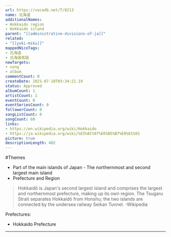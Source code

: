 ```yaml
---
url: https://vocadb.net/T/8213
name: 北海道
additionalNames: 
- Hokkaido region
- Hokkaido island
parent: "[[administrative-divisions-of-ja]]"
related:
- "[[yuki-miku]]"
mappedNicoTags:
- 北海道
- 北海道民謡
newTargets:
- song
- album
commentCount: 0
createDate: 2021-07-18T03:34:21.19
status: Approved
albumCount: 1
artistCount: 1
eventCount: 0
eventSeriesCount: 0
followerCount: 0
songListCount: 0
songCount: 60
links: 
- https://en.wikipedia.org/wiki/Hokkaido
- https://ja.wikipedia.org/wiki/%E5%8C%97%E6%B5%B7%E9%81%93
picture: true
descriptionLength: 402
---
```


#Themes

- Part of the main islands of Japan - The northernmost and second largest main island
- Prefecture and Region

> Hokkaidō is Japan's second largest island and comprises the largest and northernmost prefecture, making up its own region.
The Tsugaru Strait separates Hokkaidō from Honshu; the two islands are connected by the undersea railway Seikan Tunnel.
-Wikipedia

Prefectures:
- Hokkaido Prefecture

---

